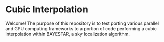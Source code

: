 # Cubic Interpolation

Welcome! The purpose of this repository is to test porting various parallel and GPU computing frameworks to a portion of code performing a cubic interpolation within BAYESTAR, a sky localization algorithm.